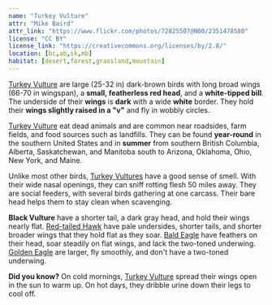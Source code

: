 ```yaml
---
name: "Turkey Vulture"
attr: "Mike Baird"
attr_link: "https://www.flickr.com/photos/72825507@N00/2351478580"
license: "CC BY"
license_link: "https://creativecommons.org/licenses/by/2.0/"
location: [bc,ab,sk,mb]
habitat: [desert,forest,grassland,mountain]
---
```

[Turkey Vulture](/birds/turkvult/) are large (25-32 in) dark-brown birds with long broad wings (66-70 in wingspan), a **small, featherless red head**, and a **white-tipped bill**. The underside of their **wings** is **dark** with a wide **white** border. They hold their **wings slightly raised in a "v"** and fly in wobbly circles.

[Turkey Vulture](/birds/turkvult/) eat dead animals and are common near roadsides, farm fields, and food sources such as landfills. They can be found **year-round** in the southern United States and in **summer** from southern British Columbia, Alberta, Saskatchewan, and Manitoba south to Arizona, Oklahoma, Ohio, New York, and Maine.

Unlike most other birds, [Turkey Vultures](/birds/turkvult/) have a good sense of smell. With their wide nasal openings, they can sniff rotting flesh 50 miles away. They are social feeders, with several birds gathering at one carcass. Their bare head helps them to stay clean when scavenging.

**Black Vulture** have a shorter tail, a dark gray head, and hold their wings nearly flat. [Red-tailed Hawk](/birds/redtail/) have pale undersides, shorter tails, and shorter broader wings that they hold flat as they soar. [Bald Eagle](/birds/baldeagle/) have feathers on their head, soar steadily on flat wings, and lack the two-toned underwing. [Golden Eagle](/birds/goldeagl/) are larger, fly smoothly, and don't have a two-toned underwing.

**Did you know?** On cold mornings, [Turkey Vulture](/birds/turkvult/) spread their wings open in the sun to warm up. On hot days, they dribble urine down their legs to cool off.
